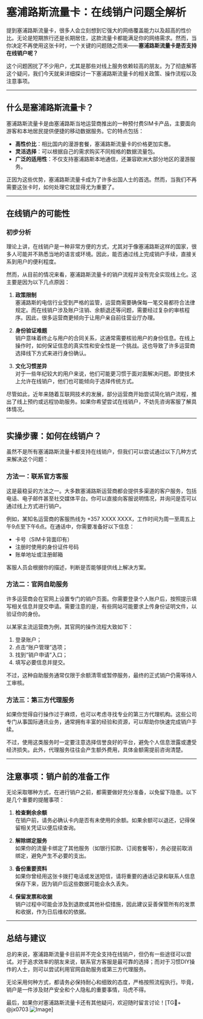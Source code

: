 # 塞浦路斯流量卡：在线销户问题全解析

提到塞浦路斯流量卡，很多人会立刻想到它强大的网络覆盖能力以及超高的性价比。无论是短期旅行还是长期居住，这款流量卡都能满足你的网络需求。然而，当你决定不再使用这张卡时，一个关键的问题随之而来——**塞浦路斯流量卡是否支持在线销户呢？**

这个问题困扰了不少用户，尤其是那些对线上服务依赖较高的朋友。为了彻底解答这个疑问，我们今天就来详细探讨一下塞浦路斯流量卡的相关政策、操作流程以及注意事项。

---

## 什么是塞浦路斯流量卡？

塞浦路斯流量卡是由塞浦路斯当地运营商推出的一种预付费SIM卡产品，主要面向游客和本地居民提供便捷的移动数据服务。它的特点包括：

- **高性价比**：相比国内的漫游套餐，塞浦路斯流量卡的价格更加实惠。
- **灵活选择**：可以根据自己的需求购买不同规格的数据流量包。
- **广泛的适用性**：不仅支持塞浦路斯本地通信，还兼容欧洲大部分地区的漫游服务。

正因为这些优势，塞浦路斯流量卡成为了许多出国人士的首选。然而，当我们不再需要这张卡时，如何处理它就显得尤为重要了。

---

## 在线销户的可能性

### 初步分析
理论上讲，在线销户是一种非常方便的方式，尤其对于像塞浦路斯这样的国家，很多人可能并不熟悉当地的语言或环境。因此，能否通过线上完成销户手续，直接关系到用户的便利程度。

然而，从目前的情况来看，塞浦路斯流量卡的销户流程并没有完全实现线上化。这主要是因为以下几点原因：

1. **政策限制**  
   塞浦路斯的电信行业受到严格的监管，运营商需要确保每一笔交易都符合法律规定。而在线销户涉及账户注销、余额退还等问题，需要经过复杂的审核程序。因此，很多运营商更倾向于让用户亲自前往营业厅办理。

2. **身份验证难题**  
   销户意味着终止与用户的合同关系，这通常需要核验用户的身份信息。在线上操作时，如何保证信息的真实性和安全性是一个挑战。这也导致了许多运营商选择线下方式来进行身份确认。

3. **文化习惯差异**  
   对于一些年纪较大的用户来说，他们可能更习惯于面对面解决问题。即使技术上允许在线销户，他们也可能倾向于选择传统方式。

尽管如此，近年来随着互联网技术的发展，部分运营商开始尝试简化销户流程，推出了线上预约或远程协助服务。如果你希望尝试在线销户，不妨先咨询客服了解具体情况。

---

## 实操步骤：如何在线销户？

虽然不是所有塞浦路斯流量卡都支持在线销户，但我们可以尝试通过以下几种方式来解决这个问题：

### 方法一：联系官方客服
这是最稳妥的方法之一。大多数塞浦路斯运营商都会提供多渠道的客户服务，包括电话、电子邮件甚至社交媒体平台。你可以直接向客服说明情况，并询问是否可以通过线上方式进行销户。

例如，某知名运营商的客服热线为 +357 XXXX XXXX，工作时间为周一至周五上午9点至下午6点。在通话中，你需要准备好以下信息：
- 卡号（SIM卡背面印有）
- 注册时使用的身份证件号码
- 账单地址或注册邮箱

客服人员会根据你的描述，判断是否能够提供线上解决方案。

### 方法二：官网自助服务
许多运营商会在官网上设置专门的销户页面。你需要登录个人账户后，按照提示填写相关信息并提交申请。需要注意的是，有些网站可能要求上传身份证明文件，以验证你的身份。

以某家主流运营商为例，其官网的操作流程大致如下：
1. 登录账户；
2. 点击“账户管理”选项；
3. 找到“销户申请”入口；
4. 填写必要信息并提交。

不过，这种自助服务通常仅限于余额清零或暂停服务，最终的正式销户仍需等待人工审核。

### 方法三：第三方代理服务
如果你觉得自行操作过于麻烦，也可以考虑寻找专业的第三方代理机构。这些公司专门从事国际通讯业务，通常拥有丰富的经验和资源，可以帮助你快速完成销户手续。

不过，使用这类服务时一定要注意选择信誉良好的平台，避免个人信息泄露或遭受经济损失。此外，代理服务往往会产生额外费用，具体金额需提前咨询清楚。

---

## 注意事项：销户前的准备工作

无论采取哪种方式，在进行销户之前，都需要做好充分准备，以免留下隐患。以下是几个重要的提醒事项：

1. **检查剩余余额**  
   在销户前，请务必确认卡内是否有未使用的余额。如果余额可以退还，记得保留相关凭证以便后续查询。

2. **解除绑定服务**  
   如果你的流量卡绑定了其他服务（如银行扣款、订阅套餐等），务必提前取消绑定，避免产生不必要的支出。

3. **备份重要资料**  
   如果你曾经用这张卡拨打电话或发送短信，请将重要的通话记录和联系人信息保存下来，因为销户后这些数据可能会永久丢失。

4. **保留发票和收据**  
   销户过程中可能会涉及到退款或其他补偿措施，因此建议妥善保管所有的发票和收据，作为日后维权的依据。

---

## 总结与建议

总的来说，塞浦路斯流量卡目前并不完全支持在线销户，但仍有一些途径可以尝试。对于追求效率的朋友来说，联系官方客服是最可靠的选择；而对于习惯DIY操作的人士，则可以尝试利用官网自助服务或第三方代理服务。

无论采用何种方式，都请务必保持耐心和细致的态度，严格按照流程执行。毕竟，销户是一件涉及财产安全和个人隐私的重要事情，马虎不得。

最后，如果你对塞浦路斯流量卡还有其他疑问，欢迎随时留言讨论！[TG💪+ @jx0703 ![Image](https://github.com/user-attachments/assets/dbca1d08-cadb-493c-b0ec-ad6f7a83f270)]